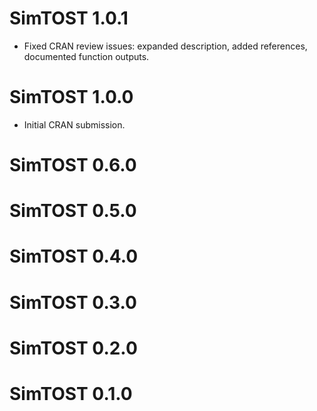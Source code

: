 # SimTOST 1.0.1
- Fixed CRAN review issues: expanded description, added references, documented function outputs.

# SimTOST 1.0.0
* Initial CRAN submission.

# SimTOST 0.6.0

# SimTOST 0.5.0

# SimTOST 0.4.0

# SimTOST 0.3.0

# SimTOST 0.2.0

# SimTOST 0.1.0


